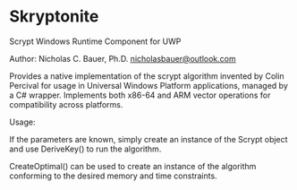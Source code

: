 # Skryptonite
Scrypt Windows Runtime Component for UWP 

Author: Nicholas C. Bauer, Ph.D.
nicholasbauer@outlook.com

Provides a native implementation of the scrypt algorithm invented by Colin Percival for usage in Universal Windows Platform applications, managed by a C# wrapper. Implements both x86-64 and ARM vector operations for compatibility across platforms.

Usage:

If the parameters are known, simply create an instance of the Scrypt object and use DeriveKey() to run the algorithm.

CreateOptimal() can be used to create an instance of the algorithm conforming to the desired memory and time constraints.
